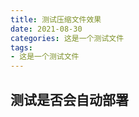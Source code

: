 ```yaml
---
title: 测试压缩文件效果
date: 2021-08-30
categories: 这是一个测试文件
tags: 
- 这是一个测试文件
---
```

## 测试是否会自动部署
